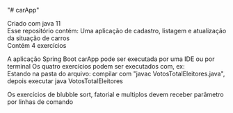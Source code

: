 "# carApp" 

Criado com java 11  
Esse repositório contém:
 Uma aplicação de cadastro, listagem e atualização da situação de carros  
 Contém 4 exercícios  

A aplicação Spring Boot carApp pode ser executada por uma IDE ou por terminal
Os quatro exercícios podem ser executados com, ex:  
Estando na pasta do arquivo: compilar com "javac VotosTotalEleitores.java", depois executar java VotosTotalEleitores

Os exercícios de blubble sort, fatorial e multiplos devem receber parâmetro por linhas de comando
